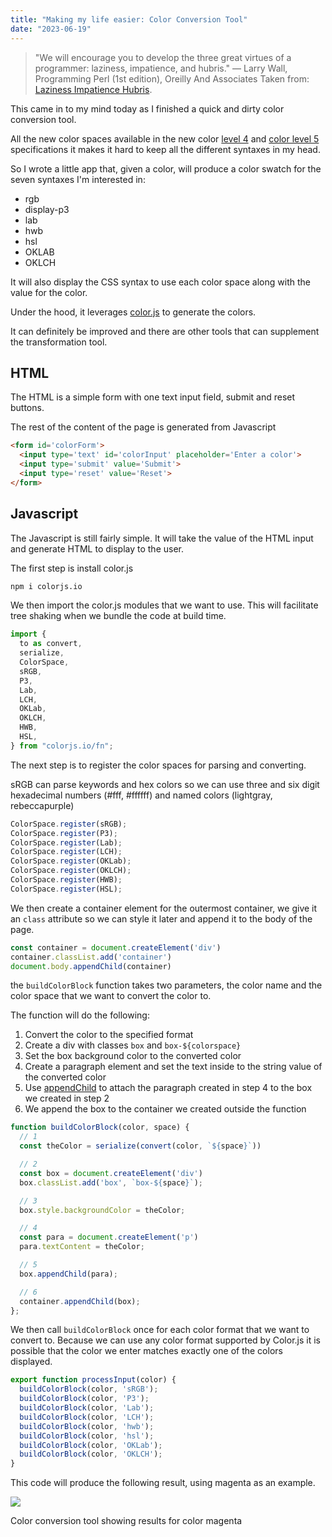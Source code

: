 ```yaml
---
title: "Making my life easier: Color Conversion Tool"
date: "2023-06-19"
---
```


> "We will encourage you to develop the three great virtues of a programmer: laziness, impatience, and hubris." — Larry Wall, Programming Perl (1st edition), Oreilly And Associates Taken from: [Laziness Impatience Hubris](https://wiki.c2.com/?LazinessImpatienceHubris).

This came in to my mind today as I finished a quick and dirty color conversion tool.

All the new color spaces available in the new color [level 4](https://www.w3.org/TR/css-color-4/) and [color level 5](https://www.w3.org/TR/css-color-5/) specifications it makes it hard to keep all the different syntaxes in my head.

So I wrote a little app that, given a color, will produce a color swatch for the seven syntaxes I'm interested in:

- rgb
- display-p3
- lab
- hwb
- hsl
- OKLAB
- OKLCH

It will also display the CSS syntax to use each color space along with the value for the color.

Under the hood, it leverages [color.js](https://colorjs.io/) to generate the colors.

It can definitely be improved and there are other tools that can supplement the transformation tool.

## HTML

The HTML is a simple form with one text input field, submit and reset buttons.

The rest of the content of the page is generated from Javascript

```html
<form id='colorForm'>
  <input type='text' id='colorInput' placeholder='Enter a color'>
  <input type='submit' value='Submit'>
  <input type='reset' value='Reset'>
</form>
```

## Javascript

The Javascript is still fairly simple. It will take the value of the HTML input and generate HTML to display to the user.

The first step is install color.js

```bash
npm i colorjs.io
```

We then import the color.js modules that we want to use. This will facilitate tree shaking when we bundle the code at build time.

```js
import {
  to as convert,
  serialize,
  ColorSpace,
  sRGB,
  P3,
  Lab,
  LCH,
  OKLab,
  OKLCH,
  HWB,
  HSL,
} from "colorjs.io/fn";
```

The next step is to register the color spaces for parsing and converting.

sRGB can parse keywords and hex colors so we can use three and six digit hexadecimal numbers (#fff, #ffffff) and named colors (lightgray, rebeccapurple)

```js
ColorSpace.register(sRGB);
ColorSpace.register(P3);
ColorSpace.register(Lab);
ColorSpace.register(LCH);
ColorSpace.register(OKLab);
ColorSpace.register(OKLCH);
ColorSpace.register(HWB);
ColorSpace.register(HSL);
```

We then create a container element for the outermost container, we give it an `class` attribute so we can style it later and append it to the body of the page.

```js
const container = document.createElement('div')
container.classList.add('container')
document.body.appendChild(container)
```

the `buildColorBlock` function takes two parameters, the color name and the color space that we want to convert the color to.

The function will do the following:

1. Convert the color to the specified format
2. Create a div with classes `box` and `box-${colorspace}`
3. Set the box background color to the converted color
4. Create a paragraph element and set the text inside to the string value of the converted color
5. Use [appendChild](https://developer.mozilla.org/en-US/docs/Web/API/Node/appendChild) to attach the paragraph created in step 4 to the box we created in step 2
6. We append the box to the container we created outside the function

```js
function buildColorBlock(color, space) {
  // 1
  const theColor = serialize(convert(color, `${space}`))

  // 2
  const box = document.createElement('div')
  box.classList.add('box', `box-${space}`);

  // 3
  box.style.backgroundColor = theColor;

  // 4
  const para = document.createElement('p')
  para.textContent = theColor;

  // 5
  box.appendChild(para);

  // 6
  container.appendChild(box);  
};
```

We then call `buildColorBlock` once for each color format that we want to convert to. Because we can use any color format supported by Color.js it is possible that the color we enter matches exactly one of the colors displayed.

```js
export function processInput(color) {
  buildColorBlock(color, 'sRGB');
  buildColorBlock(color, 'P3');
  buildColorBlock(color, 'Lab');
  buildColorBlock(color, 'LCH');
  buildColorBlock(color, 'hwb');
  buildColorBlock(color, 'hsl');
  buildColorBlock(color, 'OKLab');
  buildColorBlock(color, 'OKLCH');
}
```

This code will produce the following result, using magenta as an example.

![](https://publishing-project.rivendellweb.net/wp-content/uploads/2023/05/color-tool-01.png)

Color conversion tool showing results for color magenta
